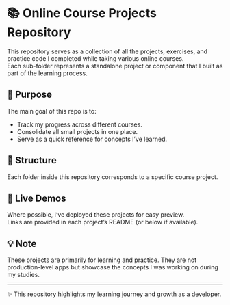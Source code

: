 # 📚 Online Course Projects Repository

This repository serves as a collection of all the projects, exercises, and practice code I completed while taking various online courses.  
Each sub-folder represents a standalone project or component that I built as part of the learning process.  

## 🎯 Purpose
The main goal of this repo is to:
- Track my progress across different courses.  
- Consolidate all small projects in one place.  
- Serve as a quick reference for concepts I’ve learned.  

## 📂 Structure
Each folder inside this repository corresponds to a specific course project.  

## 🚀 Live Demos
Where possible, I’ve deployed these projects for easy preview.  
Links are provided in each project’s README (or below if available).  

## 💡 Note
These projects are primarily for learning and practice. They are not production-level apps but showcase the concepts I was working on during my studies.  

---
✨ This repository highlights my learning journey and growth as a developer.
